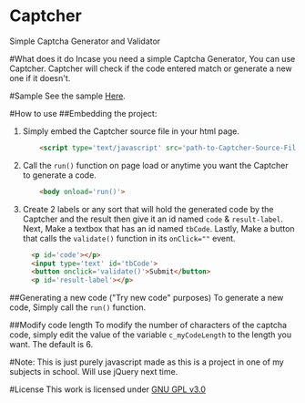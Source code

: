 # Captcher
Simple Captcha Generator and Validator

#What does it do
Incase you need a simple Captcha Generator, You can use Captcher. Captcher will check if the code entered match or generate a new one if it doesn't.

#Sample
See the sample [Here](https://rawgit.com/Lezirhc/Captcher/master/vendors/sample.html).

#How to use
##Embedding the project:
1. Simply embed the Captcher source file in your html page.

    ```html  
        <script type='text/javascript' src='path-to-Captcher-Source-File.js'></script>
    ```
2. Call the ``` run() ``` function on page load or anytime you want the Captcher to generate a code.
    ```html
        <body onload='run()'>
    ```
    
3. Create 2 labels or any sort that will hold the generated code by the Captcher and the result then give it an id named ``` code ``` & ``` result-label ```. Next, Make a textbox that has an id named ```tbCode```. Lastly, Make a button that calls the ```validate()``` function in its ```onClick=""``` event.
      ```html
        <p id='code'></p>
        <input type='text' id='tbCode'>
        <button onclick='validate()'>Submit</button>
        <p id='result-label'></p>
      ```

##Generating a new code ("Try new code" purposes)
To generate a new code, Simply call the ```run()``` function.

##Modify code length
To modify the number of characters of the captcha code, simply edit the value of the variable ```c_myCodeLength``` to the length you want. The default is 6.

#Note:
This is just purely javascript made as this is a project in one of my subjects in school. Will use jQuery next time.

#License
This work is licensed under [GNU GPL v3.0](http://www.gnu.org/licenses/gpl-3.0.txt)
